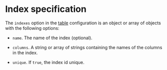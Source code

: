 # Index specification

The `indexes` option in the [table](./table.md) configuration is an object or array of objects with the following options:

* `name`. The name of the index (optional).

* `columns`. A string or array of strings containing the names of the columns in the index.

* `unique`. If `true`, the index id unique.

